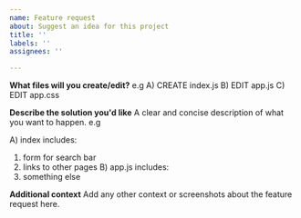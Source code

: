 ```yaml
---
name: Feature request
about: Suggest an idea for this project
title: ''
labels: ''
assignees: ''

---
```


**What files will you create/edit?**
e.g 
A) CREATE index.js
B) EDIT app.js
C) EDIT app.css

**Describe the solution you'd like**
A clear and concise description of what you want to happen. e.g

A) index includes: 
1) form for search bar
2) links to other pages
B) app.js includes:
1) something else

**Additional context**
Add any other context or screenshots about the feature request here.
